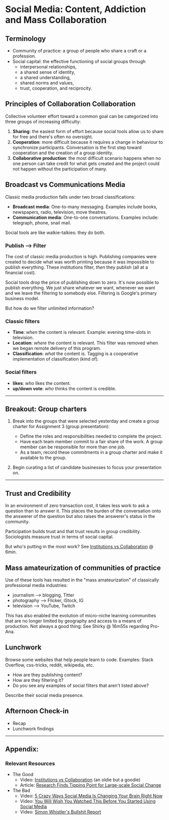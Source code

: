 # Social Media: Content, Addiction and Mass Collaboration
## Terminology
- Community of practice: a group of people who share a craft or a profession.
- Social capital: the effective functioning of social groups through 
  - interpersonal relationships, 
  - a shared sense of identity, 
  - a shared understanding, 
  - shared norms and values, 
  - trust, cooperation, and reciprocity.

## Principles of Collaboration Collaboration
Collective volunteer effort toward a common goal can be categorized into three groups of increasing difficulty:
1. **Sharing**: the easiest form of effort because social tools allow us to share for free and there's often no oversight.
2. **Cooperation**: more difficult because it requires a change in behaviour to synchronize participants. Conversation is the first step toward cooperation and the creation of a group identity.
3. **Collaborative production**: the most difficult scenario happens when no one person can take credit for what gets created and the project could not happen without the participation of many.

## Broadcast vs Communications Media
Classic media production falls under two broad classifications:
- **Broadcast media**: One-to-many messaging. Examples include books, newspapers, radio, television, move theatres.
- **Communication media**: One-to-one conversations. Examples include: telegraph, phone, snail mail.

Social tools are like walkie-talkies: they do both.

### Publish --> Filter
The cost of classic media production is high. Publishing companies were created to decide what was worth printing because it was impossible to publish everything. These institutions filter, *then* they publish (all at a financial cost).

Social tools drop the price of publishing down to zero. It's now possible to publish everything. We just share whatever we want, whenever we want and we leave the filtering to somebody else. Filtering is Google's primary business model.

But how do we filter unlimited information?

### Classic filters
- **Time**: *when* the content is relevant. Example: evening time-slots in television.
- **Location**: *where* the content is relevant. This filter was removed when we began remote delivery of this program.
- **Classification**: *what* the content is. Tagging is a cooperative implementation of classification (kind of).

### Social filters
- **likes**: *who* likes the content.
- **up/down vote**: *who* thinks the content is credible.

---
## Breakout: Group charters
1. Break into the groups that were selected yesterday and create a group charter for Assignment 3 (group presentation):
    - Define the roles and responsibilities needed to complete the project.
    - Have each team member commit to a fair share of the work. A group member can be responsible for more than one job.
    - As a team, record these commitments in a group charter and make it available to the group.

2. Begin curating a list of candidate businesses to focus your presentation on.

---

## Trust and Credibility
In an environment of zero transaction cost, it takes less work to ask a question than to answer it. This places the burden of the conversation onto the answerer of the question but also raises the answerer's status in the community.

Participation builds trust and that trust results in group credibility. Sociologists measure trust in terms of social capital.

But who's putting in the most work? See [Institutions vs Collaboration](https://www.ted.com/talks/clay_shirky_institutions_vs_collaboration) @ 6min.

## Mass amateurization of communities of practice
Use of these tools has resulted in the "mass amateurization" of classically professional media industries:
- journalism --> blogging, Titter
- photography --> Flicker, iStock, IG
- television --> YouTube, Twitch

This has also enabled the evolution of micro-niche learning communities that are no longer limited by geography and access to a means of production. Not always a good thing: See Shirky @ 16m55s regarding Pro-Ana.

## Lunchwork
Browse some websites that help people learn to code. Examples: Stack Overflow, css-tricks, reddit, wikipedia, etc.
- How are they publishing content?
- How are they filtering it?
- Do you see any examples of social filters that aren't listed above?

Describe their social media presence.

## Afternoon Check-in
- Recap
- Lunchwork findings

---
## Appendix:
### Relevant Resources
- The Good
  - Video: [Institutions vs Collaboration](https://www.ted.com/talks/clay_shirky_institutions_vs_collaboration) (an oldie but a goodie)
  - Article: [Research Finds Tipping Point for Large-scale Social Change ](https://www.asc.upenn.edu/news-events/news/research-finds-tipping-point-large-scale-social-change)
- The Bad
  - Video: [5 Crazy Ways Social Media Is Changing Your Brain Right Now](https://youtu.be/HffWFd_6bJ0)
  - Video: [You Will Wish You Watched This Before You Started Using Social Media](https://youtu.be/PmEDAzqswh8)
  - Video: [Simon Whistler's Bullshit Report](https://youtu.be/3s_fgAiBzvk)
